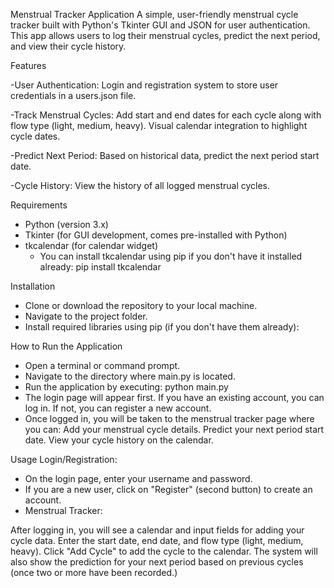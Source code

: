 Menstrual Tracker Application
A simple, user-friendly menstrual cycle tracker built with Python's Tkinter GUI and JSON for user authentication. This app allows users to log their menstrual cycles, predict the next period, and view their cycle history.

Features

-User Authentication:
  Login and registration system to store user credentials in a users.json file.
  
-Track Menstrual Cycles:
  Add start and end dates for each cycle along with flow type (light, medium, heavy).
  Visual calendar integration to highlight cycle dates.
  
-Predict Next Period:
  Based on historical data, predict the next period start date.
  
-Cycle History:
  View the history of all logged menstrual cycles.

Requirements
- Python (version 3.x)
- Tkinter (for GUI development, comes pre-installed with Python)
- tkcalendar (for calendar widget)
  - You can install tkcalendar using pip if you don't have it installed already:
    pip install tkcalendar

Installation
- Clone or download the repository to your local machine.
- Navigate to the project folder.
- Install required libraries using pip (if you don't have them already):

How to Run the Application
- Open a terminal or command prompt.
- Navigate to the directory where main.py is located.
- Run the application by executing:
  python main.py
- The login page will appear first. If you have an existing account, you can log in. If not, you can register a new account.
- Once logged in, you will be taken to the menstrual tracker page where you can:
  Add your menstrual cycle details.
  Predict your next period start date.
  View your cycle history on the calendar.


Usage
Login/Registration:
- On the login page, enter your username and password.
- If you are a new user, click on "Register" (second button) to create an account.
- Menstrual Tracker:

After logging in, you will see a calendar and input fields for adding your cycle data.
Enter the start date, end date, and flow type (light, medium, heavy).
Click "Add Cycle" to add the cycle to the calendar.
The system will also show the prediction for your next period based on previous cycles (once two or more have been recorded.)
